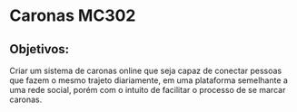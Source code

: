 # Caronas MC302
## Objetivos:
Criar um sistema de caronas online que seja capaz de conectar pessoas que fazem o mesmo trajeto diariamente, em uma plataforma semelhante a uma rede social, porém com o intuito de facilitar o processo de se marcar caronas.
